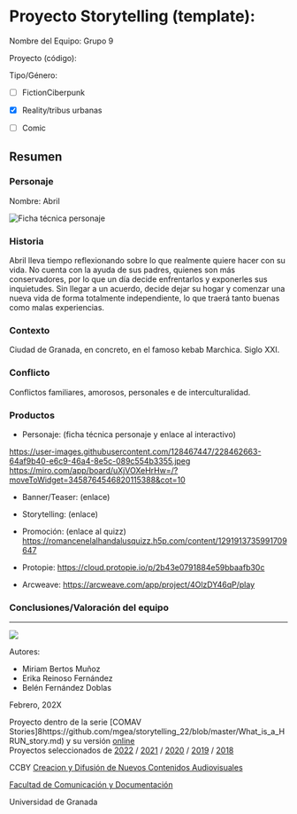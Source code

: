 

# Proyecto Storytelling (template): 

Nombre del Equipo: Grupo 9

Proyecto (código): 

Tipo/Género:  
- [ ] FictionCiberpunk  
- [x] Reality/tribus urbanas  
- [ ] Comic


## Resumen


### Personaje

Nombre: Abril

![Ficha técnica personaje](https://user-images.githubusercontent.com/128467447/228472524-443fda7c-740a-4a18-bd37-9b13d34439d1.jpeg)



### Historia
Abril lleva tiempo reflexionando sobre lo que realmente quiere hacer con su vida. No cuenta con la ayuda de sus padres, quienes son más conservadores, por lo que un día decide enfrentarlos y exponerles sus inquietudes. Sin llegar a un acuerdo, decide dejar su hogar y comenzar una nueva vida de forma totalmente independiente, lo que traerá tanto buenas como malas experiencias.

### Contexto
Ciudad de Granada, en concreto, en el famoso kebab Marchica. Siglo XXI.

### Conflicto 
Conflictos familiares, amorosos, personales e de interculturalidad.


### Productos

- Personaje: (ficha técnica personaje y enlace al interactivo) 

https://user-images.githubusercontent.com/128467447/228462663-64af9b40-e6c9-46a4-8e5c-089c554b3355.jpeg
https://miro.com/app/board/uXjVOXeHrHw=/?moveToWidget=3458764546820115388&cot=10


- Banner/Teaser:  (enlace) 


- Storytelling: (enlace) 

- Promoción: (enlace al quizz) https://romancenelalhandalusquizz.h5p.com/content/1291913735991709647

- Protopie: https://cloud.protopie.io/p/2b43e0791884e59bbaafb30c

- Arcweave: https://arcweave.com/app/project/4OlzDY46qP/play




### Conclusiones/Valoración del equipo

------
![](https://upload.wikimedia.org/wikipedia/commons/thumb/6/62/CC-BY-SA-Andere_Wikis_%28v%29.svg/200px-CC-BY-SA-Andere_Wikis_%28v%29.svg.png)


Autores:  
<!---
Incluir lista de personas del grupo 
Se puede añadir enlace a página personal de github o lo que se quiera...(optativo)
-->

- Miriam Bertos Muñoz
- Erika Reinoso Fernández
- Belén Fernández Doblas

<!---
Lista completa de emojis de markDown - https://gist.github.com/rxaviers/7360908) 
-->



Febrero, 202X

Proyecto dentro de la serie [COMAV Stories]8https://github.com/mgea/storytelling_22/blob/master/What_is_a_HRUN_story.md) y su versión [online](https://utopolis.ugr.es/media/HRUN/)  
Proyectos seleccionados de [2022](https://github.com/mgea/storytelling/blob/master/2022/readme.md) / [2021](https://github.com/mgea/storytelling/blob/master/2021/readme.md) / [2020](https://github.com/mgea/storytelling/blob/master/2020/readme.md)  / 
[2019](https://github.com/mgea/storytelling/blob/master/2019/readme.md) / [2018](https://github.com/mgea/storytelling/blob/master/2018/readme.md) 

CCBY [Creacion y Difusión de Nuevos Contenidos Audiovisuales](http://utopolis.ugr.es/medialab)

[Facultad de Comunicación y Documentación](http://fcd.ugr.es)

Universidad de Granada
